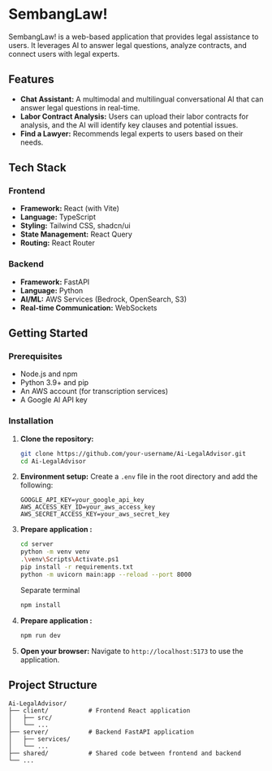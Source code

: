# SembangLaw!

SembangLaw! is a web-based application that provides legal assistance to users. It leverages AI to answer legal questions, analyze contracts, and connect users with legal experts.

## Features

*   **Chat Assistant:** A multimodal and multilingual conversational AI that can answer legal questions in real-time.
*   **Labor Contract Analysis:** Users can upload their labor contracts for analysis, and the AI will identify key clauses and potential issues.
*   **Find a Lawyer:** Recommends legal experts to users based on their needs.

## Tech Stack

### Frontend

*   **Framework:** React (with Vite)
*   **Language:** TypeScript
*   **Styling:** Tailwind CSS, shadcn/ui
*   **State Management:** React Query
*   **Routing:** React Router

### Backend

*   **Framework:** FastAPI
*   **Language:** Python
*   **AI/ML:** AWS Services (Bedrock, OpenSearch, S3)
*   **Real-time Communication:** WebSockets

## Getting Started

### Prerequisites

*   Node.js and npm
*   Python 3.9+ and pip
*   An AWS account (for transcription services)
*   A Google AI API key

### Installation

1.  **Clone the repository:**
    ```bash
    git clone https://github.com/your-username/Ai-LegalAdvisor.git
    cd Ai-LegalAdvisor
    ```

2.  **Environment setup:**
    Create a `.env` file in the root directory and add the following:
    ```
    GOOGLE_API_KEY=your_google_api_key
    AWS_ACCESS_KEY_ID=your_aws_access_key
    AWS_SECRET_ACCESS_KEY=your_aws_secret_key
    ```

3.  **Prepare application :**
    ```bash
    cd server
    python -m venv venv
    .\venv\Scripts\Activate.ps1
    pip install -r requirements.txt
    python -m uvicorn main:app --reload --port 8000
    ```

    Separate terminal
    ```bash
    npm install
    ```

4.  **Prepare application :**
    ```bash
    npm run dev
    ```

5.  **Open your browser:**
    Navigate to `http://localhost:5173` to use the application.

## Project Structure

```
Ai-LegalAdvisor/
├── client/           # Frontend React application
│   ├── src/
│   └── ...
├── server/           # Backend FastAPI application
│   ├── services/
│   └── ...
├── shared/           # Shared code between frontend and backend
└── ...
```
